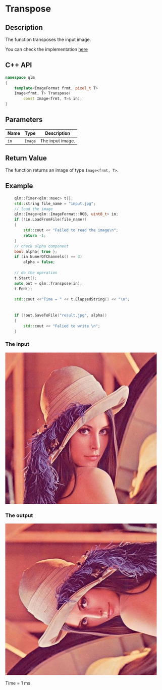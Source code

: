 # Transpose

## Description
The function transposes the input image.

You can check the implementation [here](../../../../source/Transpose.cpp)

## C++ API
```c++
namespace qlm
{
	template<ImageFormat frmt, pixel_t T>
	Image<frmt, T> Transpose(
		const Image<frmt, T>& in);
}
```


## Parameters

| Name        | Type       | Description                                                       |
|-------------|------------|-------------------------------------------------------------------|
| `in`        | `Image`    | The input image.                                                  |

## Return Value
The function returns an image of type `Image<frmt, T>`.

## Example

```c++
	qlm::Timer<qlm::msec> t{};
	std::string file_name = "input.jpg";
	// load the image
	qlm::Image<qlm::ImageFormat::RGB, uint8_t> in;
	if (!in.LoadFromFile(file_name))
	{
		std::cout << "Failed to read the image\n";
		return -1;
	}
	// check alpha component
	bool alpha{ true };
	if (in.NumerOfChannels() == 3)
		alpha = false;

	// do the operation
	t.Start();
	auto out = qlm::Transpose(in);
	t.End();

	std::cout <<"Time = " << t.ElapsedString() << "\n";


	if (!out.SaveToFile("result.jpg", alpha))
	{
		std::cout << "Falied to write \n";
	}
```
### The input
![Input Image](input.jpg)
### The output
![Input Image](result.jpg)

Time = 1 ms
